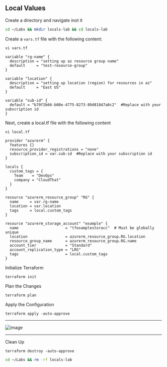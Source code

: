 ## Local Values

Create a directory and navigate inot it
```bash
cd ~/Labs && mkdir locals-lab && cd locals-lab
```
Create a `vars.tf` file with the following content:
```
vi vars.tf
```
```hcl
variable "rg-name" {
  description = "setting up az resource group name"
  default     = "test-resource-group"
}

variable "location" {
  description = "setting up location (region) for resources in az"
  default     = "East US"
}

variable "sub-id" {
  default = "b70f2b66-b08e-4775-8273-89d81847a0c2"  #Replace with your subscription id
}
```
Next, create a local.tf file with the following content
```
vi local.tf
```
```hcl
provider "azurerm" {
  features {}
  resource_provider_registrations = "none"
  subscription_id = var.sub-id  #Replace with your subscription id
}

locals {
  custom_tags = {
    Team    = "DevOps"
    company = "CloudThat"
  }
}

resource "azurerm_resource_group" "RG" {
  name     = var.rg-name
  location = var.location
  tags     = local.custom_tags
}

resource "azurerm_storage_account" "example" {
  name                     = "tfexamplestoracc"  # Must be globally unique
  location                 = azurerm_resource_group.RG.location
  resource_group_name      = azurerm_resource_group.RG.name
  account_tier             = "Standard"          
  account_replication_type = "LRS"
  tags                     = local.custom_tags            
}
```
Initialize Terraform
```
terraform init
```
Plan the Changes
```
terraform plan
```
Apply the Configuration
```
terraform apply -auto-approve
```
-----------------------------------------------------------------------------------------

![image](https://github.com/user-attachments/assets/02a6af80-2759-4640-8238-5b9ded4782d3)

-----------------------------------------------------------------------------------------
Clean Up
```
terraform destroy -auto-approve
```
```bash
cd ~/Labs && rm -rf locals-lab
```

